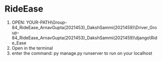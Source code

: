 # RideEase
1. OPEN: YOUR-PATH\Group-84_RideEase_ArnavGupta(2021453)_DakshSammi(2021459)\Driver_Group-84_RideEase_ArnavGupta(2021453)_DakshSammi(2021459)\django\Ride_Ease
2. Open in the terminal
3. enter the command: py manage.py runserver to run on your localhost
